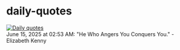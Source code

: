 # daily-quotes
[![Daily quotes](https://github.com/ceepu8/daily-quotes/actions/workflows/daily-quote.yml/badge.svg)](https://github.com/ceepu8/daily-quotes/actions/workflows/daily-quote.yml)<br/>
June 15, 2025 at 02:53 AM: "He Who Angers You Conquers You." - Elizabeth Kenny
